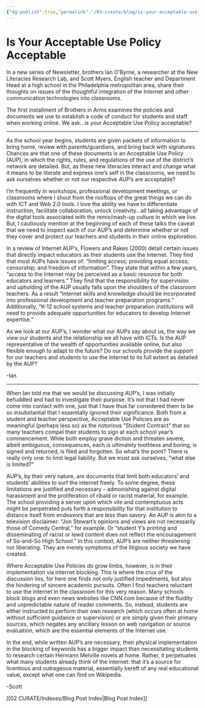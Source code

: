 ```yaml
---
{"dg-publish":true,"permalink":"/03-create/blog/is-your-acceptable-use-policy-acceptable/","title":"Is Your Acceptable Use Policy Acceptable...Or Not?","tags":["edtech","new-literacies","technology"]}
---
```


# Is Your Acceptable Use Policy Acceptable

In a new series of Newsletter, brothers Ian O’Byrne, a researcher at the New Literacies Research Lab, and Scott Myers, English teacher and Department Head at a high school in the Philadelphia metropolitan area, share their thoughts on issues of the thoughtful integration of the Internet and other communication technologies into classrooms.

The first installment of Brothers in Arms examines the policies and documents we use to establish a code of conduct for students and staff when working online. We ask...is your Acceptable Use Policy acceptable?

* * *

As the school year begins, students are given packets of information to bring home, review with parents/guardians, and bring back with signatures. Chances are that one of these documents is an Acceptable Use Policy (AUP), in which the rights, rules, and regulations of the use of the district’s network are detailed. But, as these new literacies interact and change what it means to be literate and express one’s self in the classrooms, we need to ask ourselves whether or not our respective AUP’s are acceptable?

I’m frequently in workshops, professional development meetings, or classrooms where I shout from the rooftops of the great things we can do with ICT and Web 2.0 tools. I love the ability we have to differentiate instruction, facilitate collaboration, unlock creativity...all taking advantage of the digital tools associated with the remix/mash-up culture in which we live. But, I cautiously mention at the beginning of each of these talks the caveat that we need to inspect each of our AUP’s and determine whether or not they cover and protect our teachers and students in their online exploration.

In a review of Internet AUP’s, Flowers and Rakes (2000) detail certain issues that directly impact educators as their students use the Internet. They find that most AUPs have issues of: “limiting access; providing equal access; censorship; and freedom of information”. They state that within a few years, “access to the Internet may be perceived as a basic resource for both educators and learners.” They find that the responsibility for supervision and upholding of the AUP usually falls upon the shoulders of the classroom teachers. As a result “Internet skills and knowledge should be incorporated into professional development and teacher preparation programs.” Additionally, “K-12 school systems and teacher preparation institutions will need to provide adequate opportunities for educators to develop Internet expertise.”

As we look at our AUP’s, I wonder what our AUPs say about us, the way we view our students and the relationship we all have with ICTs. Is the AUP representative of the wealth of opportunities available online, but also flexible enough to adapt to the future? Do our schools provide the support for our teachers and students to use the Internet to its full extent as detailed by the AUP?

\-Ian

* * *

When Ian told me that we would be discussing AUP’s, I was initially befuddled and had to investigate their purpose. It’s not that I had never come into contact with one, just that I have thus far considered them to be so insubstantial that I essentially ignored their significance. Both from a student and teacher perspective, Acceptable Use Policies are as meaningful (perhaps less so) as the notorious “Student Contract” that so many teachers compel their students to sign at each school year’s commencement. While both employ grave diction and threaten severe, albeit ambiguous, consequences, each is ultimately toothless and boring, is signed and returned, is filed and forgotten. So what’s the point? There is really only one: to limit legal liability. But we must ask ourselves, "what else is limited?"

AUP’s, by their very nature, are documents that limit both educators’ and students’ abilities to surf the internet freely. To some degree, these limitations are justified and necessary – admonishing against digital harassment and the proliferation of ribald or racist material, for example. The school providing a server upon which vile and contemptuous acts might be perpetrated puts forth a responsibility for that institution to distance itself from endeavors that are less than savory. An AUP is akin to a television disclaimer: “Jon Stewart’s opinions and views are not necessarily those of Comedy Central,” for example. Or “student Y’s printing and disseminating of racist or lewd content does not reflect the encouragement of So-and-So High School.” In this context, AUP’s are neither threatening nor liberating. They are merely symptoms of the litigious society we have created.

Where Acceptable Use Policies do grow limbs, however, is in their implementation via internet blocking. This is where the crux of the discussion lies, for here one finds not only justified impediments, but also the hindering of sincere academic pursuits. Often I find teachers reluctant to use the internet in the classroom for this very reason. Many schools block blogs and even news websites like CNN.com because of the fluidity and unpredictable nature of reader comments. So, instead, students are either instructed to perform their own research (which occurs often at home without sufficient guidance or supervision) or are simply given their primary sources, which negates any ancillary lesson on web navigation or source evaluation, which are the essential elements of the Internet use.

In the end, while written AUP’s are necessary, their physical implementation in the blocking of keywords has a bigger impact than necessitating students to research certain Hermann Melville novels at home. Rather, it perpetuates what many students already think of the internet: that it’s a source for licentious and outrageous material, essentially bereft of any real educational value, except what one can find on Wikipedia.

\-Scott

[[02 CURATE/Indexes/Blog Post Index\|Blog Post Index]]